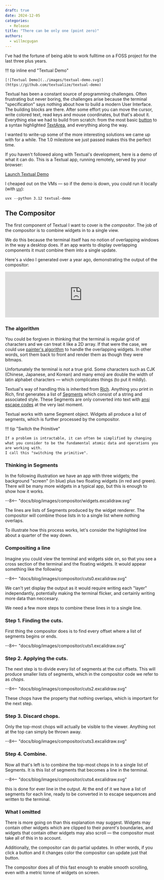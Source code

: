 ```yaml
---
draft: true
date: 2024-12-05
categories:
  - Release
title: "There can be only one (point zero)"
authors:
  - willmcgugan
---
```



I've had the fortune of being able to work fulltime on a FOSS project for the last three plus years.


!!! tip inline end "Textual Demo"

    [![Textual Demo](../images/textual-demo.svg)](https://github.com/textualize/textual-demo)


Textual has been a constant source of programming challenges.
Often frustrating but never boring, the challenges arise because the terminal "specification" says nothing about how to build a modern User Interface.
The building blocks are there.
After some effort you can move the cursor, write colored text, read keys and mouse coordinates, but that's about it.
Everything else we had to build from scratch: from the most basic [button](https://textual.textualize.io/widget_gallery/#button) to a syntax highlighted [TextArea](https://textual.textualize.io/widget_gallery/#textarea), and everything along the way.

I wanted to write-up some of the more interesting solutions we came up with for a while.
The 1.0 milestone we just passed makes this the perfect time.

If you haven't followed along with Textual's development, here is a demo of what it can do.
This is a Textual app, running remotely, served by your browser:

<a href="https://textual-web.io/textualize/demo" target="_blank">
Launch Textual Demo
</a>

I cheaped out on the VMs &mdash; so if the demo is down, you could run it locally (with [uv](https://docs.astral.sh/uv/)):

```
uvx --python 3.12 textual-demo
```



## The Compositor

The first component of Textual I want to cover is the *compositor*.
The job of the compositor is to combine widgets in to a single view.

We do this because the terminal itself has no notion of overlapping windows in the way a desktop does.
If an app wants to display overlapping components it must combine them into a single update.

Here's a video I generated over a year ago, demonstrating the output of the compositor:

<div class="video-wrapper">
<iframe width="100%" height="auto" src="https://www.youtube.com/embed/T8PZjUVVb50" title="" frameborder="0" allow="accelerometer; autoplay; clipboard-write; encrypted-media; gyroscope; picture-in-picture; web-share" allowfullscreen></iframe>
</div>

### The algorithm

You could be forgiven in thinking that the terminal is regular grid of characters and we can treat it like a 2D array.
If that were the case, we could use [painter's algorithm](https://en.wikipedia.org/wiki/Painter's_algorithm) to handle the overlapping widgets.
In other words, sort them back to front and render them as though they were bitmaps.

Unfortunately the terminal is *not* a true grid.
Some characters such as CJK (Chinese, Japanese, and Korean) and many emoji are double the width of latin alphabet characters &mdash; which complicates things (to put it mildly).

Textual's way of handling this is inherited from [Rich](https://github.com/Textualize/rich).
Anything you print in Rich, first generates a list of [Segments](https://github.com/Textualize/rich/blob/master/rich/segment.py) which consist of a string and associated style.
These Segments are only converted into text with [ansi escape codes](https://en.wikipedia.org/wiki/ANSI_escape_code) at the very last moment.


Textual works with same Segment object.
Widgets all produce a list of segments, which is further processed by the compositor.

!!! tip "Switch the Primitive"
    
    If a problem is intractable, it can often be simplified by changing what you consider to be the fundamental atomic data and operations you are working with.
    I call this "switching the primitive".

### Thinking in Segments 

In the following illustration we have an app with three widgets; the background "screen" (in blue) plus two floating widgets (in red and green).
There will be many more widgets in a typical app, but this is enough to show how it works.


<div class="excalidraw">
--8<-- "docs/blog/images/compositor/widgets.excalidraw.svg"
</div>

The lines are lists of Segments produced by the widget renderer.
The compositor will combine those lists in to a single list where nothing overlaps.

To illustrate how this process works, let's consider the highlighted line about a quarter of the way down.


### Compositing a line

Imagine you could view the terminal and widgets side on, so that you see a cross section of the terminal and the floating widgets.
It would appear something like the following:

<div class="excalidraw">
--8<-- "docs/blog/images/compositor/cuts0.excalidraw.svg"
</div>

We can't yet display the output as it would require writing each "layer" independantly, potentially making the terminal flicker, and certainly writing more data than neccesary.

We need a few more steps to combine these lines in to a single line.


### Step 1. Finding the cuts.

First thing the compositor does is to find every offset where a list of segments begins or ends.

<div class="excalidraw">
--8<-- "docs/blog/images/compositor/cuts1.excalidraw.svg"
</div>

### Step 2. Applying the cuts.

The next step is to divide every list of segments at the cut offsets.
This will produce smaller lists of segments, which in the compositor code we refer to as *chops*.

<div class="excalidraw">
--8<-- "docs/blog/images/compositor/cuts2.excalidraw.svg"
</div>

These chops have the property that nothing overlaps, which is important for the next step.

### Step 3. Discard chops.

Only the top-most chops will actually be visible to the viewer.
Anything not at the top can simply be thrown away.

<div class="excalidraw">
--8<-- "docs/blog/images/compositor/cuts3.excalidraw.svg"
</div>

### Step 4. Combine.

Now all that's left is to combine the top-most chops in to a single list of Segments. It is this list of segments that becomes a line in the terminal.

<div class="excalidraw">
--8<-- "docs/blog/images/compositor/cuts4.excalidraw.svg"
</div>

this is done for ever line in the output.
At the end of it we have a list of segments for each line, ready to be converted in to escape sequences and written to the terminal.

### What I omitted

There is more going on than this explanation may suggest.
Widgets may contain other widgets which are clipped to their *parent's* boundaries, and widgets that contain other widgets may also scroll &mdash; the compositor must take all of this in to account.

Additionally, the compositor can do partial updates.
In other words, if you click a button and it changes color the compositor can update just that button.

The compositor does all of this fast enough to enable smooth scrolling, even with a metric tonne of widgets on screen.
